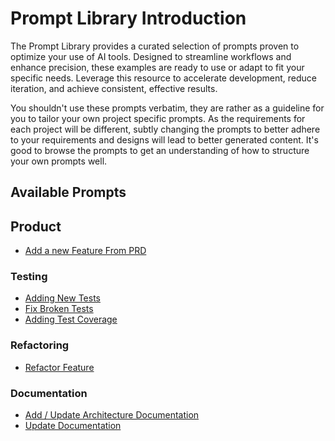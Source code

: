 # Prompt Library Introduction

The Prompt Library provides a curated selection of prompts proven to optimize your use of AI tools. Designed to streamline workflows and enhance precision, these examples are ready to use or adapt to fit your specific needs. Leverage this resource to accelerate development, reduce iteration, and achieve consistent, effective results.

You shouldn't use these prompts verbatim, they are rather as a guideline for you to tailor your own project specific prompts. As the requirements for each project will be different, subtly changing the prompts to better adhere to your requirements and designs will lead to better generated content. It's good to browse the prompts to get an understanding of how to structure your own prompts well.

## Available Prompts

## Product
- [Add a new Feature From PRD](/prompt-library/prompt-new-feature.md)
### Testing
- [Adding New Tests](/prompt-library/prompt-add-new-test.md)
- [Fix Broken Tests](/prompt-library/prompt-fix-test-errors.md)
- [Adding Test Coverage](/prompt-library/prompt-add-test-coverage.md)
### Refactoring
- [Refactor Feature](/prompt-library/prompt-refactor-feature.md)
### Documentation
- [Add / Update Architecture Documentation](/prompt-library/prompt-add-architecture-docs.md)
- [Update Documentation](/prompt-library/prompt-update-documentation.md)
